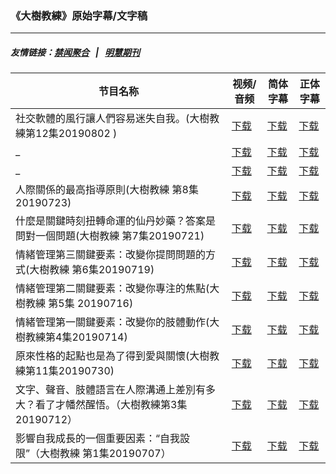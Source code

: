 ### 《大樹教練》原始字幕/文字稿
---
##### 友情链接：[禁闻聚合](https://github.com/gfw-breaker/banned-news) &nbsp;&nbsp;|&nbsp;&nbsp; [明慧期刊](https://github.com/gfw-breaker/mh-qikan) 
| 节目名称 | 视频/音频 | 简体字幕 | 正体字幕 |
|---|---|---|---|
| 社交軟體的風行讓人們容易迷失自我。(大樹教練第12集20190802 ) | [下载](https://y2mate.com/zh-cn/search/Gqqet9bifTY) | [下载](../channels/bigtree/_Gqqet9bifTY.srt?raw=true) | [下载](../channels/bigtree/_Gqqet9bifTY.tw.srt?raw=true) | 
| _ | [下载](https://y2mate.com/zh-cn/search/wtjKbpaQ85Q) | [下载](../channels/bigtree/_wtjKbpaQ85Q.srt?raw=true) | [下载](../channels/bigtree/_wtjKbpaQ85Q.tw.srt?raw=true) | 
| _ | [下载](https://y2mate.com/zh-cn/search/0oUt0fY3bo4) | [下载](../channels/bigtree/_0oUt0fY3bo4.srt?raw=true) | [下载](../channels/bigtree/_0oUt0fY3bo4.tw.srt?raw=true) | 
| 人際關係的最高指導原則(大樹教練 第8集20190723) | [下载](https://y2mate.com/zh-cn/search/N5kkAQgpa3c) | [下载](../channels/bigtree/_N5kkAQgpa3c.srt?raw=true) | [下载](../channels/bigtree/_N5kkAQgpa3c.tw.srt?raw=true) | 
| 什麼是關鍵時刻扭轉命運的仙丹妙藥？答案是問對一個問題(大樹教練 第7集20190721) | [下载](https://y2mate.com/zh-cn/search/mr54Puyrozo) | [下载](../channels/bigtree/_mr54Puyrozo.srt?raw=true) | [下载](../channels/bigtree/_mr54Puyrozo.tw.srt?raw=true) | 
| 情緒管理第三關鍵要素：改變你提問問題的方式(大樹教練 第6集20190719) | [下载](https://y2mate.com/zh-cn/search/jNpFisgIeu4) | [下载](../channels/bigtree/_jNpFisgIeu4.srt?raw=true) | [下载](../channels/bigtree/_jNpFisgIeu4.tw.srt?raw=true) | 
| 情緒管理第二關鍵要素：改變你專注的焦點(大樹教練 第5集 20190716) | [下载](https://y2mate.com/zh-cn/search/79urAi7cZE0) | [下载](../channels/bigtree/_79urAi7cZE0.srt?raw=true) | [下载](../channels/bigtree/_79urAi7cZE0.tw.srt?raw=true) | 
| 情緒管理第一關鍵要素：改變你的肢體動作(大樹教練第4集20190714) | [下载](https://y2mate.com/zh-cn/search/vDLDTZBjfUI) | [下载](../channels/bigtree/_vDLDTZBjfUI.srt?raw=true) | [下载](../channels/bigtree/_vDLDTZBjfUI.tw.srt?raw=true) | 
| 原來性格的起點也是為了得到愛與關懷(大樹教練第11集20190730) | [下载](https://y2mate.com/zh-cn/search/4h8uzo9Ifjg) | [下载](../channels/bigtree/_4h8uzo9Ifjg.srt?raw=true) | [下载](../channels/bigtree/_4h8uzo9Ifjg.tw.srt?raw=true) | 
| 文字、聲音、肢體語言在人際溝通上差別有多大？看了才幡然醒悟。（大樹教練第3集20190712） | [下载](https://y2mate.com/zh-cn/search/Qque-tmqajg) | [下载](../channels/bigtree/_Qque-tmqajg.srt?raw=true) | [下载](../channels/bigtree/_Qque-tmqajg.tw.srt?raw=true) | 
| 影響自我成長的一個重要因素：“自我設限”（大樹教練 第1集20190707） | [下载](https://y2mate.com/zh-cn/search/3CzINM3P1is) | [下载](../channels/bigtree/_3CzINM3P1is.srt?raw=true) | [下载](../channels/bigtree/_3CzINM3P1is.tw.srt?raw=true) | 
